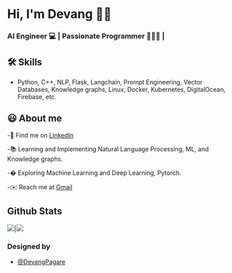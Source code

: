 # Hi, I'm Devang 👋🏻

  
### AI Engineer 💻 | Passionate Programmer 👨🏻‍💻 | 


## 🛠 Skills
- Python, C++, NLP, Flask, Langchain, Prompt Engineering, Vector Databases, Knowledge graphs, Linux, Docker, Kubernetes, DigitalOcean, Firebase, etc.

  
## 😃 About me 
 -🍳 Find me on [LinkedIn]([https://www.linkedin.com/in/devang-pagare])
 
 -📚 Learning and Implementing Natural Language Processing, ML, and Knowledge graphs.
 
 -� Exploring Machine Learning and Deep Learning, Pytorch.
 
 -✉️ Reach me at [Gmail](devpagare002@gmail.com)

  


## Github Stats

<img src="https://github-readme-stats.vercel.app/api?username=DevangPagare002&&show_icons=true&count_private=true&theme=github_dark">|<img src="https://github-readme-streak-stats.herokuapp.com/?user=DevangPagare002&theme=blueberry_duo"/>


### Designed by 

- [@DevangPagare](https://www.github.com/DevangPagare002)

  
